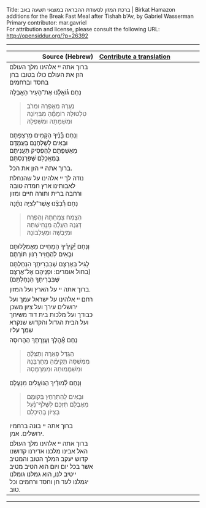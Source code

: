 <html>
<head></head>
<body>
Title: ברכת המזון לסעודת ההבראה במוצאי תשעה באב | Birkat Hamazon additions for the Break Fast Meal after Tishah b'Av, by Gabriel Wasserman<br />
Primary contributor: mar.gavriel<br />
For attribution and license, please consult the following URL: <a href="http://opensiddur.org/?p=26392">http://opensiddur.org/?p=26392</a>
<p />
<hr />

<table style="margin-left: auto;margin-right: auto;" class="draggable">
<thead><tr><th id="x" style="text-align: right;">Source (Hebrew)</th><th style="text-align: left;"><a href="https://opensiddur.org/contributing/upload/">Contribute a translation</a></th></tr></thead>
<tbody>
<tr><td style="vertical-align:top;" width="46%">
<div class="liturgy"><span lang="he">
ברוך אתה יי אלהינו מלך העולם הזן את העולם כולו בטובו בחן בחסד וברחמים
</span></div></td>
 
<td style="vertical-align:top;" width="53%">
<div class="english">

</div></td></tr>


<tr><td style="vertical-align:top;" width="46%">
<div class="liturgy"><span lang="he">
נַחֵם
גּ֯וֹאֲלֵ֫נוּ אֶת־הָעִיר הָאֲבֵלָה
<blockquote>נַעֲרָהּ מֵאֶפְרָהּ וּמֵרֹב טִלְטוּלָהּ
רוֹמֲמֶ֫הָ מִבִּזְיוֹנָהּ וּמִשַּׁמָּתָהּ וּמִשִּׁפְלָהּ</blockquote>
וְנַחֵם
בָּ֯נֶ֫יךָ הַקָּמִים מֵרִצְפָּתָם
וּבָאִים לְשֻׁלְחָנָם בְּעָמְדָם מֵאַשְׁפָּתָם
לְהַפְסִיק תַּעֲנִיתָם בְּמַאֲכָלָם שֶׁפִּרְנַסְתָּם
</span></div></td>
 
<td style="vertical-align:top;" width="53%">
<div class="english">

</div></td></tr>


<tr><td style="vertical-align:top;" width="46%">
<div class="liturgy"><span lang="he">
ברוך אתה יי הזן את הכל.
</span></div></td>
 
<td style="vertical-align:top;" width="53%">
<div class="english">

</div></td></tr>


<tr><td style="vertical-align:top;" width="46%">
<div class="liturgy"><span lang="he">
נודה לך יי אלהינו על שהנחלת לאבותינו ארץ חמדה טובה ורחבה ברית ותורה חיים ומזון
</span></div></td>
 
<td style="vertical-align:top;" width="53%">
<div class="english">

</div></td></tr>


<tr><td style="vertical-align:top;" width="46%">
<div class="liturgy"><span lang="he">
נַחֵם
רִ֯בְצֵ֫נוּ אֲשֶׁר־לְצִיָּה נִתָּ֫נָה
<blockquote>הַצְמַח צִמְחָתָהּ וְהַפְרַח דְּגָנָהּ
הַעֲלֶ֫הָ מִנְּחִישָׁתָהּ וּמִיָּבְשָׁהּ וּמֵעֶלְבּוֹנָהּ</blockquote>
וְנַחֵם
יַ֯קִּירֶ֫יךָ הַמֻחְיִים מֵאֻמְלָלוּתָם
וּבָאִים לְהַחֲזִיר רִנּוּן תּוֹרָתָם
</span></div></td>
 
<td style="vertical-align:top;" width="53%">
<div class="english">

</div></td></tr>


<tr><td style="vertical-align:top;" width="46%">
<div class="liturgy"><span lang="he">
לָגִיל בְּאַרְצָם שֶׁבִּבְרִיתָךְ הִנְחַלְתָּם (בחול אומרים: וּפְנֵיהֶם אֶל־אַרְצָם שֶׁבִּבְרִיתָךְ הִנְחַלְתָּם)
</span></div></td>
 
<td style="vertical-align:top;" width="53%">
<div class="english">

</div></td></tr>


<tr><td style="vertical-align:top;" width="46%">
<div class="liturgy"><span lang="he">
ברוך אתה יי על הארץ ועל המזון.
</span></div></td>
 
<td style="vertical-align:top;" width="53%">
<div class="english">

</div></td></tr>


<tr><td style="vertical-align:top;" width="46%">
<div class="liturgy"><span lang="he">
רחם יי אלהינו על ישראל עמך ועל ירושלים עירך ועל ציון משכן כבודך ועל מלכות בית דוד משיחך ועל הבית הגדול והקדוש שנקרא שמך עליו
</span></div></td>
 
<td style="vertical-align:top;" width="53%">
<div class="english">

</div></td></tr>


<tr><td style="vertical-align:top;" width="46%">
<div class="liturgy"><span lang="he">
נַחֵם
אָ֯הֳלָךְ וַעֲזָרָתָךְ הַהֲרוּסָה
<blockquote>הַגְדֵּל פְּאֵרָהּ וְתַצִּלֶ֫הָ מִמְּשִׁסָּה
תְּקִימֶ֫הָ מֵחֻרְבָּנָהּ וּמִשִּׁמְמוּתָהּ וּמִמִּרְמָסָהּ</blockquote>
וְנַחֵם
לְ֯מוּדֶ֫יךָ הַנּוֹעֲלִים מִנְעָלָם
<blockquote>וּבָאִים לְהִתְרַחֵץ בְּקוּמָם מֵאֶבְלָם
תְּזַכֵּם לִשְׁלֹף־נַ֫עַל בְּצִיּוֹן בְּהֵיכָלָם</blockquote>
ברוך אתה יי בונה ברחמיו ירושלים. אמן.
</span></div></td>
 
<td style="vertical-align:top;" width="53%">
<div class="english">

</div></td></tr>


<tr><td style="vertical-align:top;" width="46%">
<div class="liturgy"><span lang="he">
ברוך אתה יי אלהינו מלך העולם האל אבינו מלכנו אדירנו קדושנו קדוש יעקב המלך הטוב והמטיב אשר בכל יום ויום הוא הטיב מטיב ייטיב לנו, הוא גמלנו גומלנו יגמלנו לעד חן וחסד ורחמים וכל טוב.
</span></div></td>
 
<td style="vertical-align:top;" width="53%">
<div class="english">

</span></div></td></tr>
</tbody></table>

<hr />

&nbsp;
</body>
</html>